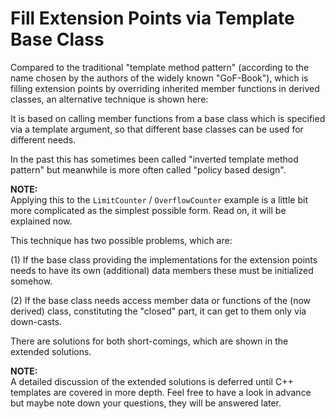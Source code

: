 # Fill Extension Points via Template Base Class

Compared to the traditional "template method pattern"
(according to the name chosen by the authors of the widely
known "GoF-Book"), which is filling extension points by
overriding inherited member functions in derived classes, an
alternative technique is shown here:

It is based on calling member functions from a base class
which is specified via a template argument, so that
different base classes can be used for different needs.

In the past this has sometimes been called "inverted
template method pattern" but meanwhile is more often called
"policy based design".

**NOTE:**\
Applying this to the `LimitCounter` / `OverflowCounter`
      example is a little bit more complicated as the
      simplest possible form. Read on, it will be explained
      now.

This technique has two possible problems, which are:

(1) If the base class providing the implementations for the
    extension points needs to have its own (additional) data
    members these must be initialized somehow.

(2) If the base class needs access member data or functions of
    the (now derived) class, constituting the "closed" part, it
    can get to them only via down-casts.

There are solutions for both short-comings, which are shown
in the extended solutions.

**NOTE:**\
A detailed discussion of the extended solutions is deferred
until C++ templates are covered in more depth. Feel free to
have a look in advance but maybe note down your questions,
they will be answered later.

